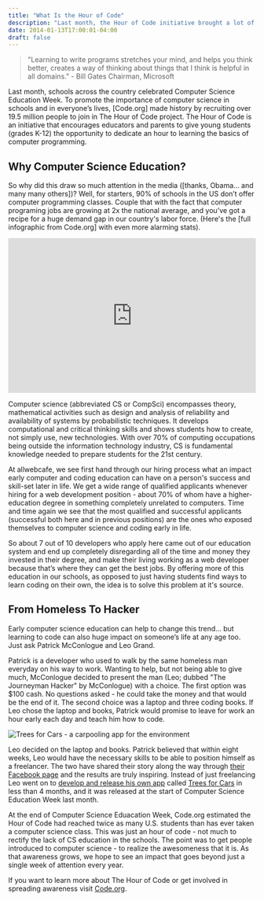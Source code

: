 ```yaml
---
title: "What Is the Hour of Code"
description: "Last month, the Hour of Code initiative brought a lot of attention to fixing computer science education in the US. But what was it and why should you care?"
date: 2014-01-13T17:00:01-04:00
draft: false
---
```


>"Learning to write programs stretches your mind, and helps you think better, creates a way of thinking about things that I think is helpful in all domains." - Bill Gates Chairman, Microsoft

Last month, schools across the country celebrated Computer Science Education Week. To promote the importance of computer science in schools and in everyone’s lives, [Code.org] made history by recruiting over 19.5 million people to join in The Hour of Code project. The Hour of Code is an initiative that encourages educators and parents to give young students (grades K-12) the opportunity to dedicate an hour to learning the basics of computer programming.

## Why Computer Science Education?
So why did this draw so much attention in the media ([thanks, Obama… and many many others])? Well, for starters, 90% of schools in the US don’t offer computer programming classes. Couple that with the fact that computer programing jobs are growing at 2x the national average, and you’ve got a recipe for a huge demand gap in our country's labor force. (Here's the [full infographic from Code.org] with even more alarming stats).

<iframe width="100%" height="315" src="https://www.youtube.com/embed/FC5FbmsH4fw?showinfo=0" frameborder="0" allow="autoplay; encrypted-media" allowfullscreen></iframe>

Computer science (abbreviated CS or CompSci) encompasses theory, mathematical activities such as design and analysis of reliability and availability of systems by probabilistic techniques. It develops computational and critical thinking skills and shows students how to create, not simply use, new technologies. With over 70% of computing occupations being outside the information technology industry, CS is fundamental knowledge needed to prepare students for the 21st century.

At allwebcafe, we see first hand through our hiring process what an impact early computer and coding education can have on a person's success and skill-set later in life. We get a wide range of qualified applicants whenever hiring for a web development position - about 70% of whom have a higher-education degree in something completely unrelated to computers. Time and time again we see that the most qualified and successful applicants (successful both here and in previous positions) are the ones who exposed themselves to computer science and coding early in life.

So about 7 out of 10 developers who apply here came out of our education system and end up completely disregarding all of the time and money they invested in their degree, and make their living working as a web developer because that’s where they can get the best jobs. By offering more of this education in our schools, as opposed to just having students find ways to learn coding on their own, the idea is to solve this problem at it's source.

## From Homeless To Hacker
Early computer science education can help to change this trend… but learning to code can also huge impact on someone’s life at any age too. Just ask Patrick McConlogue and Leo Grand.

Patrick is a developer who used to walk by the same homeless man everyday on his way to work. Wanting to help, but not being able to give much, McConlogue decided to present the man (Leo; dubbed "The Journeyman Hacker" by McConlogue) with a choice. The first option was $100 cash. No questions asked - he could take the money and that would be the end of it. The second choice was a laptop and three coding books. If Leo chose the laptop and books, Patrick would promise to leave for work an hour early each day and teach him how to code.

![Trees for Cars - a carpooling app for the environment](/what-is-the-hour-of-code/trees-for-cars.jpg)

Leo decided on the laptop and books. Patrick believed that within eight weeks, Leo would have the necessary skills to be able to position himself as a freelancer. The two have shared their story along the way through [their Facebook page][facebook] and the results are truly inspiring. Instead of just freelancing Leo went on to [develop and release his own app][app] called [Trees for Cars][trees] in less than 4 months, and it was released at the start of Computer Science Education Week last month.

At the end of Computer Science Eduacation Week, Code.org estimated the Hour of Code had reached twice as many U.S. students than has ever taken a computer science class. This was just an hour of code - not much to rectify the lack of CS education in the schools. The point was to get people introduced to computer science - to realize the awesomeness that it is. As that awareness grows, we hope to see an impact that goes beyond just a single week of attention every year.

If you want to learn more about The Hour of Code or get involved in spreading awareness visit [Code.org][code].

  [facebook]: https://www.facebook.com/journeymanchallenge "The Journeyman Challange Facebook Page"
  [app]: http://mashable.com/2013/12/10/homeless-hacker-mobile-app/ "Homeless Hacker Mobile App"
  [trees]: http://signup.treesforcars.com/ "Trees for Cars"
  [code]: http://code.org/ "Code.org"